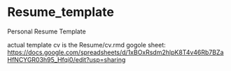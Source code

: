 # Resume_template
Personal Resume Template


actual template cv is the Resume/cv.rmd
gogole sheet: https://docs.google.com/spreadsheets/d/1xBOxRsdm2hlpK8T4v46Rb7BZaHfNCYGR03h95_Hfqi0/edit?usp=sharing
